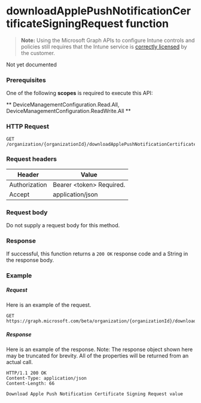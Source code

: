 ﻿# downloadApplePushNotificationCertificateSigningRequest function

> **Note:** Using the Microsoft Graph APIs to configure Intune controls and policies still requires that the Intune service is [correctly licensed](https://go.microsoft.com/fwlink/?linkid=839381) by the customer.

Not yet documented
### Prerequisites
One of the following **scopes** is required to execute this API:

** DeviceManagementConfiguration.Read.All, DeviceManagementConfiguration.ReadWrite.All **
### HTTP Request
<!-- {
  "blockType": "ignored"
}
-->
```http
GET /organization/{organizationId}/downloadApplePushNotificationCertificateSigningRequest
```

### Request headers
|Header|Value|
|---|---|
|Authorization|Bearer &lt;token&gt; Required.|
|Accept|application/json|

### Request body
Do not supply a request body for this method.

### Response
If successful, this function returns a `200 OK` response code and a String in the response body.

### Example
##### Request
Here is an example of the request.
```http
GET https://graph.microsoft.com/beta/organization/{organizationId}/downloadApplePushNotificationCertificateSigningRequest
```

##### Response
Here is an example of the response. Note: The response object shown here may be truncated for brevity. All of the properties will be returned from an actual call.
```http
HTTP/1.1 200 OK
Content-Type: application/json
Content-Length: 66

Download Apple Push Notification Certificate Signing Request value
```



